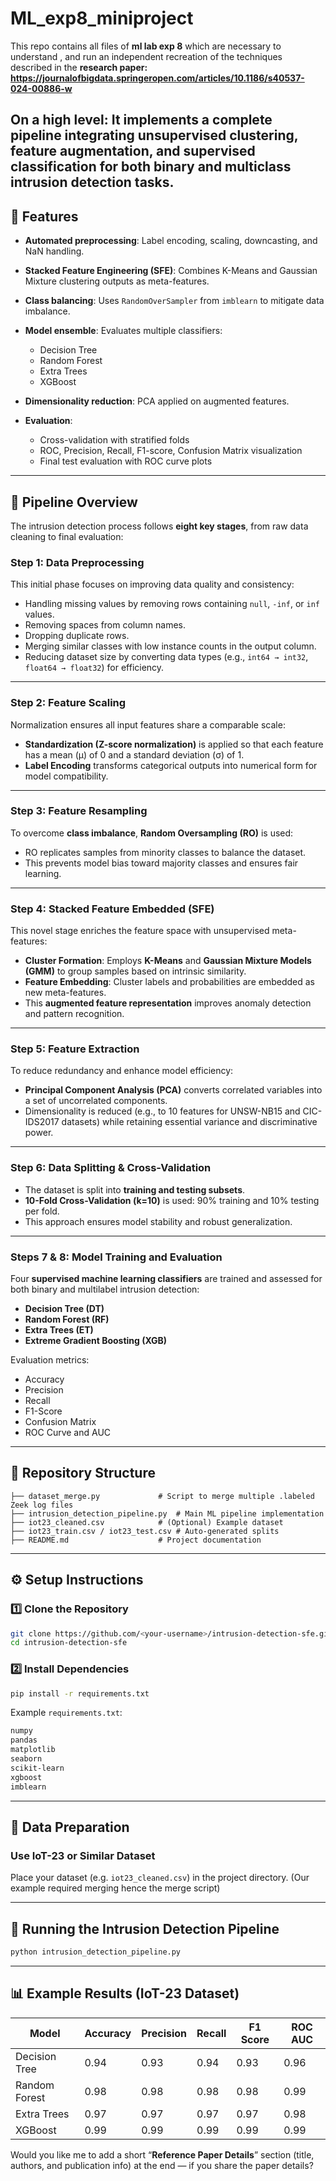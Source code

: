 # ML_exp8_miniproject
This repo contains all files of **ml lab exp 8** which are necessary to understand , and run an independent recreation of the techniques described in the **research paper: https://journalofbigdata.springeropen.com/articles/10.1186/s40537-024-00886-w**

On a high level: It implements a complete pipeline integrating **unsupervised clustering**, **feature augmentation**, and **supervised classification** for both binary and multiclass intrusion detection tasks.
---

## 📘 Features

* **Automated preprocessing**: Label encoding, scaling, downcasting, and NaN handling.
* **Stacked Feature Engineering (SFE)**: Combines K-Means and Gaussian Mixture clustering outputs as meta-features.
* **Class balancing**: Uses `RandomOverSampler` from `imblearn` to mitigate data imbalance.
* **Model ensemble**: Evaluates multiple classifiers:

  * Decision Tree
  * Random Forest
  * Extra Trees
  * XGBoost
* **Dimensionality reduction**: PCA applied on augmented features.
* **Evaluation**:

  * Cross-validation with stratified folds
  * ROC, Precision, Recall, F1-score, Confusion Matrix visualization
  * Final test evaluation with ROC curve plots

---

## 🧮 Pipeline Overview

The intrusion detection process follows **eight key stages**, from raw data cleaning to final evaluation:

### **Step 1: Data Preprocessing**

This initial phase focuses on improving data quality and consistency:

* Handling missing values by removing rows containing `null`, `-inf`, or `inf` values.
* Removing spaces from column names.
* Dropping duplicate rows.
* Merging similar classes with low instance counts in the output column.
* Reducing dataset size by converting data types (e.g., `int64 → int32`, `float64 → float32`) for efficiency.

---

### **Step 2: Feature Scaling**

Normalization ensures all input features share a comparable scale:

* **Standardization (Z-score normalization)** is applied so that each feature has a mean (μ) of 0 and a standard deviation (σ) of 1.
* **Label Encoding** transforms categorical outputs into numerical form for model compatibility.

---

### **Step 3: Feature Resampling**

To overcome **class imbalance**, **Random Oversampling (RO)** is used:

* RO replicates samples from minority classes to balance the dataset.
* This prevents model bias toward majority classes and ensures fair learning.

---

### **Step 4: Stacked Feature Embedded (SFE)**

This novel stage enriches the feature space with unsupervised meta-features:

* **Cluster Formation**: Employs **K-Means** and **Gaussian Mixture Models (GMM)** to group samples based on intrinsic similarity.
* **Feature Embedding**: Cluster labels and probabilities are embedded as new meta-features.
* This **augmented feature representation** improves anomaly detection and pattern recognition.

---

### **Step 5: Feature Extraction**

To reduce redundancy and enhance model efficiency:

* **Principal Component Analysis (PCA)** converts correlated variables into a set of uncorrelated components.
* Dimensionality is reduced (e.g., to 10 features for UNSW-NB15 and CIC-IDS2017 datasets) while retaining essential variance and discriminative power.

---

### **Step 6: Data Splitting & Cross-Validation**

* The dataset is split into **training and testing subsets**.
* **10-Fold Cross-Validation (k=10)** is used: 90% training and 10% testing per fold.
* This approach ensures model stability and robust generalization.

---

### **Steps 7 & 8: Model Training and Evaluation**

Four **supervised machine learning classifiers** are trained and assessed for both binary and multilabel intrusion detection:

* **Decision Tree (DT)**
* **Random Forest (RF)**
* **Extra Trees (ET)**
* **Extreme Gradient Boosting (XGB)**

Evaluation metrics:

* Accuracy
* Precision
* Recall
* F1-Score
* Confusion Matrix
* ROC Curve and AUC

---

## 📁 Repository Structure

```
├── dataset_merge.py             # Script to merge multiple .labeled Zeek log files
├── intrusion_detection_pipeline.py  # Main ML pipeline implementation
├── iot23_cleaned.csv            # (Optional) Example dataset
├── iot23_train.csv / iot23_test.csv # Auto-generated splits
├── README.md                    # Project documentation
```

---

## ⚙️ Setup Instructions

### 1️⃣ Clone the Repository

```bash
git clone https://github.com/<your-username>/intrusion-detection-sfe.git
cd intrusion-detection-sfe
```

### 2️⃣ Install Dependencies

```bash
pip install -r requirements.txt
```

Example `requirements.txt`:

```txt
numpy
pandas
matplotlib
seaborn
scikit-learn
xgboost
imblearn
```

---

## 🧩 Data Preparation


###  Use IoT-23 or Similar Dataset

Place your dataset (e.g. `iot23_cleaned.csv`) in the project directory. (Our example required merging hence the merge script)

---

## 🚀 Running the Intrusion Detection Pipeline

```bash
python intrusion_detection_pipeline.py
```

---

## 📊 Example Results (IoT-23 Dataset)

| Model         | Accuracy | Precision | Recall | F1 Score | ROC AUC |
| ------------- | -------- | --------- | ------ | -------- | ------- |
| Decision Tree | 0.94     | 0.93      | 0.94   | 0.93     | 0.96    |
| Random Forest | 0.98     | 0.98      | 0.98   | 0.98     | 0.99    |
| Extra Trees   | 0.97     | 0.97      | 0.97   | 0.97     | 0.98    |
| XGBoost       | 0.99     | 0.99      | 0.99   | 0.99     | 0.99    |




Would you like me to add a short “**Reference Paper Details**” section (title, authors, and publication info) at the end — if you share the paper details?

